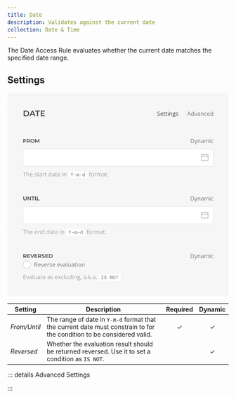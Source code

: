 ```yaml
---
title: Date
description: Validates against the current date
collection: Date & Time
---
```


<!--@include: ./_partials/intro-->

The Date Access Rule evaluates whether the current date matches the specified date range.

## Settings

![Date Access Rule](../assets/rules/rule-date.webp)

| Setting | Description | Required | Dynamic |
| --- | --- | :---: | :---: |
| *From/Until* | The range of date in `Y-m-d` format that the current date must constrain to for the condition to be considered valid. | &#x2713; | &#x2713; |
| *Reversed* | Whether the evaluation result should be returned reversed. Use it to set a condition as `IS NOT`. | | &#x2713; |

::: details Advanced Settings

<!--@include: ./_partials/advanced-settings-->

:::

